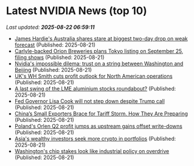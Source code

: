 # Latest NVIDIA News (top 10)
_Last updated: **2025-08-22 06:59:11**_

- [James Hardie's Australia shares stare at biggest two-day drop on weak forecast](https://biztoc.com/x/d222605932b7070a) (Published: 2025-08-21)
- [Carlyle-backed Orion Breweries plans Tokyo listing on September 25, filing shows](https://biztoc.com/x/a8e1ca132ff56f4e) (Published: 2025-08-21)
- [Nvidia's impossible dilema: trust on a string between Washington and Beijing](https://www.digitimes.com/news/a20250819PD228/nvidia-chips-beijing-technology.html) (Published: 2025-08-21)
- [UK's WH Smith cuts profit outlook for North American operations](https://biztoc.com/x/c254a68ceb83b1f9) (Published: 2025-08-21)
- [A last swing of the LME aluminium stocks roundabout?](https://biztoc.com/x/3e277cb682043926) (Published: 2025-08-21)
- [Fed Governor Lisa Cook will not step down despite Trump call](https://biztoc.com/x/39525b88e14c2186) (Published: 2025-08-21)
- [China’s Small Exporters Brace for Tariff Storm. How They Are Preparing](https://biztoc.com/x/be943eb89193f81d) (Published: 2025-08-21)
- [Poland's Orlen Q2 profit jumps as upstream gains offset write-downs](https://biztoc.com/x/a350693410cddff7) (Published: 2025-08-21)
- [Asia's wealthy investors seek more crypto in portfolios](https://biztoc.com/x/7458b8965c0b96a8) (Published: 2025-08-21)
- [Washington's chip stakes look like industrial policy on overdrive](https://biztoc.com/x/dd518a68c7212ece) (Published: 2025-08-21)
